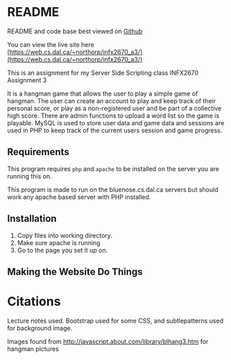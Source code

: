 README
======

README and code base best viewed on [Github](https://github.com/mikenorthorp/Hangman)

You can view the live site here [https://web.cs.dal.ca/~northorp/infx2670_a3/](https://web.cs.dal.ca/~northorp/infx2670_a3/)

This is an assignment for my Server Side Scripting class INFX2670 Assignment 3

It is a hangman game that allows the user to play a simple game of hangman. The user can create an account to play and keep track of their personal score, or play as a non-registered user and be part of a collective high score. There are admin functions to upload a word list so the game is playable. MySQL is used to store user data and game data and sessions are used in PHP to keep track of the current users session and game progress.

Requirements
------------

This program requires `php` and `apache` to be installed on the server you are running this on.

This program is made to run on the bluenose.cs.dal.ca servers but should work any apache based server with PHP installed.

Installation
------------

1. Copy files into working directory.
2. Make sure apache is running
3. Go to the page you set it up on.

Making the Website Do Things
----------------------------


Citations
=========
Lecture notes used. Bootstrap used for some CSS, and subtlepatterns used for background image. 

Images found from http://javascript.about.com/library/blhang3.htm for hangman pictures




